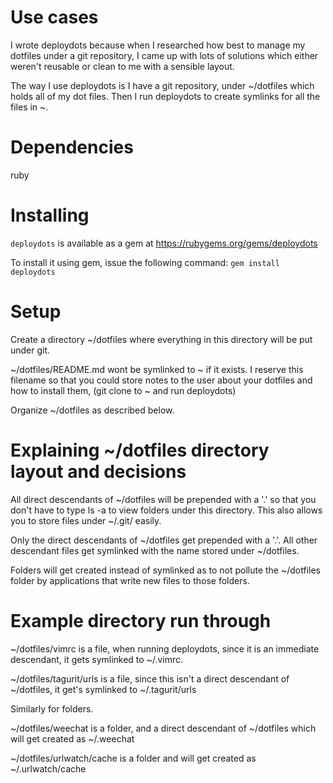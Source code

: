 Use cases
=========
I wrote deploydots because when I researched how best to manage my dotfiles under a git repository, 
I came up with lots of solutions which either weren't reusable or clean to me with a sensible layout.

The way I use deploydots is I have a git repository, under ~/dotfiles which holds all of my dot files.
Then I run deploydots to create symlinks for all the files in ~.

Dependencies
============
ruby

Installing
==========
```deploydots``` is available as a gem at https://rubygems.org/gems/deploydots

To install it using gem, issue the following command: ```gem install deploydots```

Setup
=====
Create a directory ~/dotfiles where everything in this directory will be put under git.

~/dotfiles/README.md wont be symlinked to ~ if it exists.
I reserve this filename so that you could store notes to the user about your dotfiles and how to install them, (git clone to ~ and run deploydots)

Organize ~/dotfiles as described below.

Explaining ~/dotfiles directory layout and decisions
====================================================
All direct descendants of ~/dotfiles will be prepended with a '.' so that you don't have to type ls -a to view folders under this directory.
This also allows you to store files under ~/.git/ easily.

Only the direct descendants of ~/dotfiles get prepended with a '.'.
All other descendant files get symlinked with the name stored under ~/dotfiles.

Folders will get created instead of symlinked as to not pollute the ~/dotfiles folder by applications that write new files to those folders.

Example directory run through
=============================

~/dotfiles/vimrc is a file, when running deploydots, since it is an immediate descendant, it gets symlinked to ~/.vimrc.

~/dotfiles/tagurit/urls is a file, since this isn't a direct descendant of ~/dotfiles, it get's symlinked to ~/.tagurit/urls

Similarly for folders.

~/dotfiles/weechat is a folder, and a direct descendant of ~/dotfiles which will get created as ~/.weechat

~/dotfiles/urlwatch/cache is a folder and will get created as ~/.urlwatch/cache
